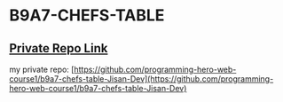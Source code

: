 # B9A7-CHEFS-TABLE

## [ Private Repo Link](https://classroom.github.com/a/kWIlI8YG)

my private repo: [https://github.com/programming-hero-web-course1/b9a7-chefs-table-Jisan-Dev](https://github.com/programming-hero-web-course1/b9a7-chefs-table-Jisan-Dev)
